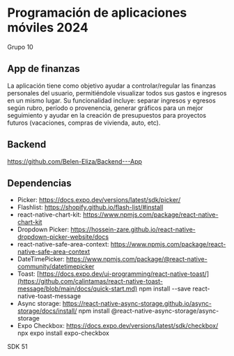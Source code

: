 # Programación de aplicaciones móviles 2024

Grupo 10

## App de finanzas

La aplicación tiene como objetivo ayudar a controlar/regular las finanzas personales del usuario, permitiéndole visualizar todos sus gastos e ingresos en un mismo lugar.
Su funcionalidad incluye: separar ingresos y egresos según rubro, período o provenencia, generar gráficos para un mejor seguimiento y ayudar en la creación de presupuestos para proyectos futuros (vacaciones, compras de vivienda, auto, etc).


## Backend
https://github.com/Belen-Eliza/Backend---App 


## Dependencias
* Picker: https://docs.expo.dev/versions/latest/sdk/picker/
* Flashlist: https://shopify.github.io/flash-list/#install
* react-native-chart-kit: https://www.npmjs.com/package/react-native-chart-kit
* Dropdown Picker: https://hossein-zare.github.io/react-native-dropdown-picker-website/docs
* react-native-safe-area-context: https://www.npmjs.com/package/react-native-safe-area-context
* DateTimePicker: https://www.npmjs.com/package/@react-native-community/datetimepicker
* Toast: [https://docs.expo.dev/ui-programming/react-native-toast/](https://github.com/calintamas/react-native-toast-message/blob/main/docs/quick-start.md)
  npm install --save react-native-toast-message
* Async storage: https://react-native-async-storage.github.io/async-storage/docs/install/ npm install @react-native-async-storage/async-storage
* Expo Checkbox: https://docs.expo.dev/versions/latest/sdk/checkbox/
  npx expo install expo-checkbox

SDK 51
